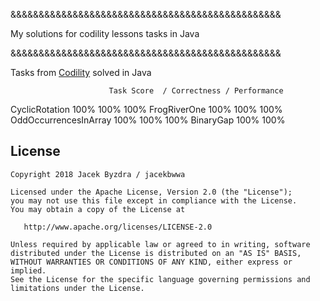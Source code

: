 &&&&&&&&&&&&&&&&&&&&&&&&&&&&&&&&&&&&&&&&&&&&&&&&

My solutions for codility lessons tasks in Java

&&&&&&&&&&&&&&&&&&&&&&&&&&&&&&&&&&&&&&&&&&&&&&&&


Tasks from [Codility](https://app.codility.com/programmers/lessons/) solved in Java

                          Task Score  / Correctness / Performance 
CyclicRotation              100%            100%           100% 
FrogRiverOne                100%            100%           100% 
OddOccurrencesInArray       100%            100%           100% 
BinaryGap                   100%            100% 




License
--------

    Copyright 2018 Jacek Byzdra / jacekbwwa

    Licensed under the Apache License, Version 2.0 (the "License");
    you may not use this file except in compliance with the License.
    You may obtain a copy of the License at

       http://www.apache.org/licenses/LICENSE-2.0

    Unless required by applicable law or agreed to in writing, software
    distributed under the License is distributed on an "AS IS" BASIS,
    WITHOUT WARRANTIES OR CONDITIONS OF ANY KIND, either express or implied.
    See the License for the specific language governing permissions and
    limitations under the License.